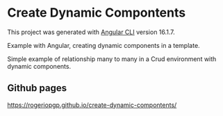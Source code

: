 # Create Dynamic Compontents

This project was generated with [Angular CLI](https://github.com/angular/angular-cli) version 16.1.7.

Example with Angular, creating dynamic components in a template.

Simple example of relationship many to many in a Crud environment with dynamic components.

## Github pages
https://rogeriopgp.github.io/create-dynamic-compontents/


